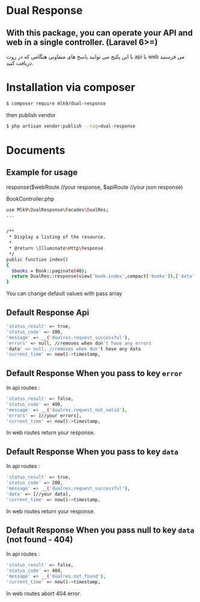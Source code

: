 # Dual Response
With this package, you can operate your API and web in a single controller. (Laravel 6>=)
--
با این پکیج می توانید پاسخ های متفاوتی هنگامی که در روت api یا web می فرستید دریافت کنید.
# Installation via composer
```sh
$ composer require mlk9/dual-response
```
then publish vendor
```sh
$ php artisan vendor:publish --tag=dual-response
```
# Documents

## Example for usage
response($webRoute //your response, $apiRoute //your json response)

BookController.php
```sh
use Mlk9\DualResponse\Facades\DualRes; 
...


/**
 * Display a listing of the resource.
 *
 * @return \Illuminate\Http\Response
 */
public function index()
{
  $books = Book::paginate(40);
  return DualRes::response(view('book.index',compact('books')),['data' => $books]);
}


```
You can change default values with pass array
## Default Response Api
```sh
'status_result' => true,
'status_code' => 200,
'message' => __('dualres.request_successful'),
'errors' => null, //removes when don't have any errors
'data' => null, //removes when don't have any data
'current_time' => now()->timestamp,
```
## Default Response When you pass to key `error`
In api routes :
```sh
'status_result' => false,
'status_code' => 400,
'message' => __('dualres.request_not_valid'),
'errors' => [//your errors],
'current_time' => now()->timestamp,
```
In web routes return your response.
## Default Response When you pass to key `data`
In api routes :
```sh
'status_result' => true,
'status_code' => 200,
'message' => __('dualres.request_successful'),
'data' => [//your data],
'current_time' => now()->timestamp,
```
In web routes return your response.
## Default Response When you pass null to key `data` (not found - 404)
In api routes :
```sh
'status_result' => false,
'status_code' => 404,
'message' => __('dualres.not_found'),
'current_time' => now()->timestamp,
```
In web routes abort 404 error.
